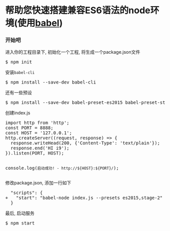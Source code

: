 <h1>帮助您快速搭建兼容ES6语法的node环境(使用<a href="http://babeljs.cn/" target="_blank">babel</a>)</h1>
<h3>开始吧</h3>

<p>进入你的工程目录下, 初始化一个工程, 将生成一个package.json文件</p>
<div class="highlight highlight-source-shell"><pre>$ npm init</pre></div>

<p>安装<code>babel-cli</code></p>
<div class="highlight highlight-source-shell"><pre>$ npm install --save-dev babel-cli</pre></div>

<p>还有一些预设</p>
<div class="highlight highlight-source-shell"><pre>$ npm install --save-dev babel-preset-es2015 babel-preset-stage-2</pre></div>

<p>创建index.js</p>
<div class="highlight highlight-source-js">
<pre>import http from 'http';
const PORT = 8888;
const HOST = '127.0.0.1';
http.createServer((request, response) =&gt; {
  response.writeHead(200, {'Content-Type': 'text/plain'});
  response.end('HI i9');
}).listen(PORT, HOST);

console.log(`启动成功! - http://${HOST}:${PORT}/`);
</pre></div>

<p>修改package.json, 添加一行如下</p>
<div class="highlight highlight-source-diff">
<pre>  "scripts": {
+   "start": "babel-node index.js --presets es2015,stage-2"
  }</pre></div>

<p>最后, 启动服务</p>
<div class="highlight highlight-source-shell"><pre>$ npm start</pre></div>
